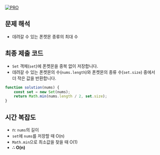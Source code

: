 [![PRO]][Link]

## 문제 해석

-  데려갈 수 있는 폰켓몬 종류의 최대 수

## 최종 제출 코드

-  `Set` 객체(`set`)에 폰켓몬을 중복 없이 저장합니다.
-  데려갈 수 있는 폰켓몬의 수(`nums.length`)와 폰켓몬의 종류 수(`set.size`) 중에서 더 작은 값을 반환합니다.

```js
function solution(nums) {
    const set = new Set(nums);
    return Math.min(nums.length / 2, set.size);
}
```

## 시간 복잡도
- n: `nums`의 길이
- `set`에 `nums`를 저장할 때 O(n)
- `Math.min`으로 최소값을 찾을 때 O(1)
- **∴ O(n)**


<!---------------------------------------------------------------------------->

[PRO]: https://github.com/GoSSaChin/algorithm-js/assets/107768516/67c43b52-bc3f-4571-a249-5519021afbb0
[Link]: https://school.programmers.co.kr/learn/courses/30/lessons/1845

